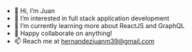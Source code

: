 - 👋 Hi, I’m Juan
- 👀 I’m interested in full stack application development
- 🌱 I’m currently learning more about ReactJS and GraphQL
- 💞️ Happy collaborate on anything!
- 📫 Reach me at hernandezjuanm39@gmail.com
